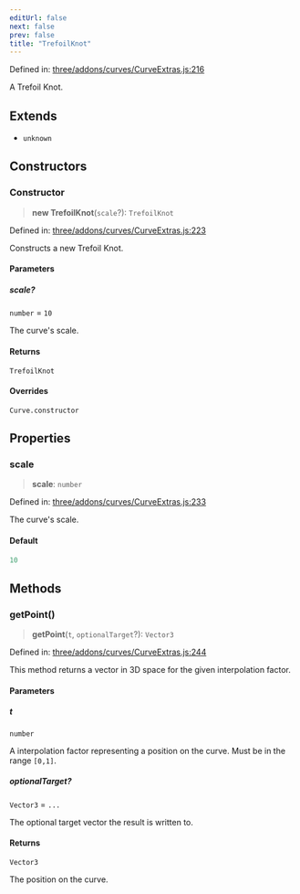 ```yaml
---
editUrl: false
next: false
prev: false
title: "TrefoilKnot"
---
```


Defined in: [three/addons/curves/CurveExtras.js:216](https://github.com/DefinitelyMaybe/three-i18n/blob/fa57b79433d1c349ffb23a78727299c8d4190136/three/addons/curves/CurveExtras.js#L216)

A Trefoil Knot.

## Extends

- `unknown`

## Constructors

### Constructor

> **new TrefoilKnot**(`scale`?): `TrefoilKnot`

Defined in: [three/addons/curves/CurveExtras.js:223](https://github.com/DefinitelyMaybe/three-i18n/blob/fa57b79433d1c349ffb23a78727299c8d4190136/three/addons/curves/CurveExtras.js#L223)

Constructs a new Trefoil Knot.

#### Parameters

##### scale?

`number` = `10`

The curve's scale.

#### Returns

`TrefoilKnot`

#### Overrides

`Curve.constructor`

## Properties

### scale

> **scale**: `number`

Defined in: [three/addons/curves/CurveExtras.js:233](https://github.com/DefinitelyMaybe/three-i18n/blob/fa57b79433d1c349ffb23a78727299c8d4190136/three/addons/curves/CurveExtras.js#L233)

The curve's scale.

#### Default

```ts
10
```

## Methods

### getPoint()

> **getPoint**(`t`, `optionalTarget`?): `Vector3`

Defined in: [three/addons/curves/CurveExtras.js:244](https://github.com/DefinitelyMaybe/three-i18n/blob/fa57b79433d1c349ffb23a78727299c8d4190136/three/addons/curves/CurveExtras.js#L244)

This method returns a vector in 3D space for the given interpolation factor.

#### Parameters

##### t

`number`

A interpolation factor representing a position on the curve. Must be in the range `[0,1]`.

##### optionalTarget?

`Vector3` = `...`

The optional target vector the result is written to.

#### Returns

`Vector3`

The position on the curve.
